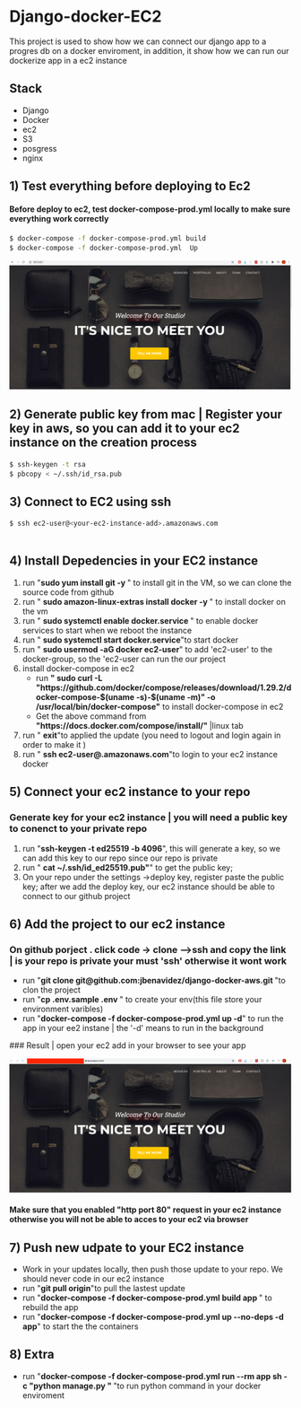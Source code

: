 # Django-docker-EC2
This project is used to show how we can connect our django app to a progres db on a docker enviroment, in addition, it show how we can run our dockerize app in a ec2 instance 



## Stack
<ul>
<li>Django</li>
<li>Docker </li>
<li>ec2 </li>
<li>S3 </li>
<li>posgress </li>
<li>nginx </li>
</ul>


 
## 1) Test everything before deploying to Ec2
#### Before deploy to ec2,  test docker-compose-prod.yml locally  to make sure everything work correctly 
```bash
$ docker-compose -f docker-compose-prod.yml build
$ docker-compose -f docker-compose-prod.yml  Up
```
![Alt text](/images/p1.png "test locally" )

## 2) Generate public key from mac | Register your key in aws, so you can add it   to your  ec2 instance on the creation process
```bash
$ ssh-keygen -t rsa
$ pbcopy < ~/.ssh/id_rsa.pub
```

## 3) Connect to EC2 using ssh
```bash
$ ssh ec2-user@<your-ec2-instance-add>.amazonaws.com
 
``` 

## 4) Install Depedencies in your EC2 instance 
<ol>
<li>run  "<b>sudo yum install git -y </b>" to install git in the VM, so we can clone the source code from github  </li>
<li>run " <b>sudo amazon-linux-extras install  docker -y </b>" to  install docker on the vm </li>
<li>run " <b>sudo systemctl enable docker.service </b>"  to enable docker services to start when we reboot the instance </li>
<li>run " <b>sudo systemctl start  docker.service</b>"to start docker </li>
<li>run " <b>sudo usermod -aG docker ec2-user</b>" to add 'ec2-user' to the docker-group, so the 'ec2-user can run the our project      </li>
<li>install docker-compose in ec2  
<ul>
<li> run <b>" sudo curl -L "https://github.com/docker/compose/releases/download/1.29.2/docker-compose-$(uname -s)-$(uname -m)" -o /usr/local/bin/docker-compose"</b> to install docker-compose in ec2</li>
<li> Get the above command from  <b>"https://docs.docker.com/compose/install/" </b> |linux tab </li>
 
</ul>
</li>
<li>run " <b>exit</b>"to applied the  update (you need to logout and login again in order to make it  ) </li>
<li>run " <b>ssh ec2-user@<your-ec2-machine-add>.amazonaws.com</b>"to login to your ec2 instance docker </li>
</ol>

## 5) Connect your ec2 instance to your repo
### Generate key for your ec2 instance | you will need a public key to conenct to your private repo
<ol>
<li>run  "<b>ssh-keygen -t ed25519 -b 4096</b>", this will generate a key, so we can add this key to our repo since our repo is private    </li>
<li>run " <b> cat ~/.ssh/id_ed25519.pub"</b>" to get the public key;   </li>
<li>On your repo under the settings ->deploy key, register paste the public key; after we add the deploy key, our ec2 instance should be able to connect to our github project </li>
</ol>

## 6) Add the project to our ec2 instance 
### On github  porject . click code  -> clone -->ssh and copy the link | is your repo is private your must 'ssh' otherwise it wont work 
<ul>
<li>run  "<b>git clone git@github.com:jbenavidez/django-docker-aws.git </b>"to clon the project   </li>
<li>run  "<b>cp .env.sample .env </b>" to create your env(this file store your environment varibles) </li>
<li>run  "<b>docker-compose -f docker-compose-prod.yml up -d</b>"  to run the app in your ee2 instane | the '-d' means to run in the background</li>
 
</ul>
### Result | open your ec2 add in your browser to see your app 

![Alt text](/images/p2.png "test locally" )
#### Make sure that you enabled "http port 80" request in your ec2 instance otherwise you will not be able to acces to your ec2 via browser

## 7) Push new udpate to your EC2 instance
<ul>
<li>Work in your updates locally, then push those update to your repo. We should never code in our ec2 instance </li>
<li>run  "<b>git pull origin</b>"to  pull the lastest update   </li>
<li>run  "<b>docker-compose -f docker-compose-prod.yml build app </b>" to  rebuild the app  </li>
<li>run  "<b>docker-compose -f docker-compose-prod.yml up --no-deps -d app</b>"  to start the the containers </li>
</ul>

## 8) Extra 

<ul>
<li>run  "<b>docker-compose -f docker-compose-prod.yml run --rm app sh -c "python manage.py  "     </b>"to  run python command in your docker enviroment   </li>
 
</ul>
